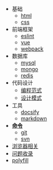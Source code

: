 - 基础
  - [html](docs_old/Basis/html.md)
  - [css](docs_old/Basis/css.md)
- 前端框架
  - [eslint](docs_old/FE-Framework/eslint.md)
  - [vue](docs_old/FE-Framework/vue.md)
  - [webpack](docs_old/FE-Framework/webpack.md)
- 数据库
  - [mysql](docs_old/Database/mysql.md)
  - [mongo](docs_old/Database/mongo.md)
  - [redis](docs_old/Database/redis.md)
- 代码设计
  - [编程范式](docs_old/Design/PP.md)
  - [设计模式](docs_old/Design/DP.md)
- 工具
  - [docsify](docs_old/Tools/docsify.md)
  - [markdown](docs_old/Tools/markdown.md)
- [**命令**](docs_old/Command/README.md)
  - [git](docs_old/Command/git.md)
  - [svn](docs_old/Command/svn.md)
- [浏览器相关](docs_old/Browser/README.md)
- [问题收录](docs_old/Utils/Faq/README.md)
- [polyfill](docs_old/Utils/Polyfill/README.md)
